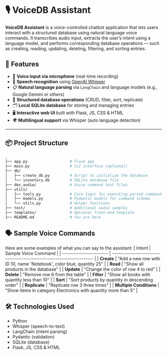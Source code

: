 # 🎙️ VoiceDB Assistant

**VoiceDB Assistant** is a voice-controlled chatbot application that lets users interact with a structured database using natural language voice commands. It transcribes audio input, extracts the user’s intent using a language model, and performs corresponding database operations — such as creating, reading, updating, deleting, filtering, and sorting entries.

## 🚀 Features

- 🎤 **Voice input via microphone** (real-time recording)
- 🧠 **Speech recognition** using [OpenAI Whisper](https://github.com/openai/whisper)
- 📋 **Natural language parsing** via `LangChain` and language models (e.g., Google Gemini or others)
- 🔧 **Structured database operations** (CRUD, filter, sort, replicate)
- 🗂️ **Local SQLite database** for storing and managing entries
- 🖥️ **Interactive web UI** built with Flask, JS, CSS & HTML
- 🌍 **Multilingual support** via Whisper (auto language detection)

---

## 📦 Project Structure

```bash
.
├── app.py                   # Flask app 
├── main.py                  # CLI interface (optional)
├── db/
│   ├── create_db.py         # Script to initialize the database
│   └── inventory.db         # SQLite database file
├── dev_audio/               # Voice command test files
├── utils/
│   ├── tools.py             # Core logic for executing parsed commands
│   ├── models.py            # Pydantic models for command schema
│   └── utils.py             # Helper functions
├── test/                    # Additional audio samples
├── templates/               # Optional front-end template
├── README.md                # You are here
```

## 🗣️ Sample Voice Commands
Here are some examples of what you can say to the assistant:
| Intent                  | Sample Voice Command                                                 |
| ----------------------- | -------------------------------------------------------------------- |
| **Create**              | "Add a new row with ID 10, name 'Notebook', color blue, quantity 25" |
| **Read**                | "Show all products in the database"                                  |
| **Update**              | "Change the color of row 4 to red"                                   |
| **Delete**              | "Remove row 6 from the table"                                        |
| **Filter**              | "Show all books with quantity less than 10"                          |
| **Sort**                | "Sort products by quantity in descending order"                      |
| **Replicate**           | "Replicate row 3 three times"                                        |
| **Multiple Conditions** | "Show items in category Electronics with quantity more than 5"       |

## 🛠️ Technologies Used
  - Python
  - Whisper (speech-to-text)
  - LangChain (intent parsing)
  - Pydantic (validation)
  - SQLite (database)
  - Flask, JS, CSS & HTML
    
